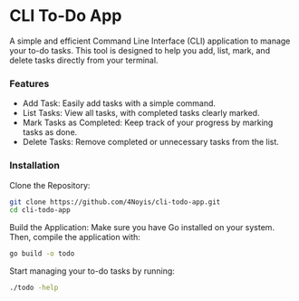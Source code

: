 # CLI To-Do App

A simple and efficient Command Line Interface (CLI) application to manage your to-do tasks. This tool is designed to help you add, list, mark, and delete tasks directly from your terminal.

### Features
- Add Task: Easily add tasks with a simple command.
- List Tasks: View all tasks, with completed tasks clearly marked.
- Mark Tasks as Completed: Keep track of your progress by marking tasks as done.
- Delete Tasks: Remove completed or unnecessary tasks from the list.

### Installation

Clone the Repository:

```bash
git clone https://github.com/4Noyis/cli-todo-app.git
cd cli-todo-app
```

Build the Application: Make sure you have Go installed on your system. Then, compile the application with:
```bash
go build -o todo
```

 Start managing your to-do tasks by running:
```bash
./todo -help
```